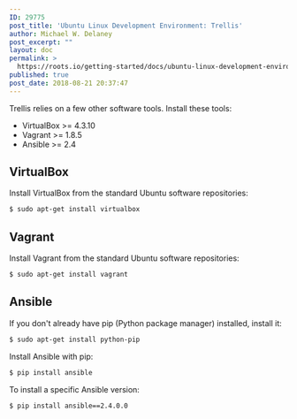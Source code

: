 ```yaml
---
ID: 29775
post_title: 'Ubuntu Linux Development Environment: Trellis'
author: Michael W. Delaney
post_excerpt: ""
layout: doc
permalink: >
  https://roots.io/getting-started/docs/ubuntu-linux-development-environment-trellis/
published: true
post_date: 2018-08-21 20:37:47
---
```

Trellis relies on a few other software tools. Install these tools:

- VirtualBox >= 4.3.10
- Vagrant >= 1.8.5
- Ansible >= 2.4

## VirtualBox

Install VirtualBox from the standard Ubuntu software repositories:

```sh
$ sudo apt-get install virtualbox
```

## Vagrant

Install Vagrant from the standard Ubuntu software repositories:

```sh
$ sudo apt-get install vagrant
```

## Ansible

If you don't already have pip (Python package manager) installed, install it:

```sh
$ sudo apt-get install python-pip
```

Install Ansible with pip:
```sh
$ pip install ansible
```

To install a specific Ansible version:

```sh
$ pip install ansible==2.4.0.0
```
